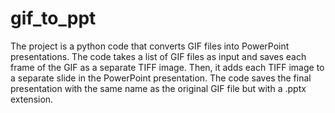 # gif_to_ppt
The project is a python code that converts GIF files into PowerPoint presentations. 
The code takes a list of GIF files as input and saves each frame of the GIF as a separate TIFF image. 
Then, it adds each TIFF image to a separate slide in the PowerPoint presentation. 
The code saves the final presentation with the same name as the original GIF file but with a .pptx extension. 
